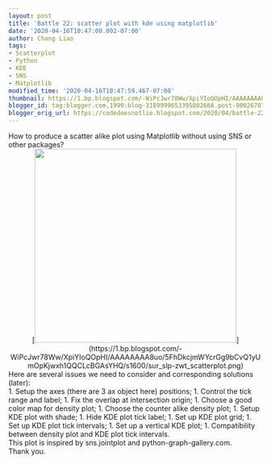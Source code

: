 ```yaml
---
layout: post
title: 'Battle 22: scatter plot with kde using matplotlib'
date: '2020-04-16T10:47:00.002-07:00'
author: Chang Liao
tags:
- Scatterplot
- Python
- KDE
- SNS
- Matplotlib
modified_time: '2020-04-16T10:47:59.467-07:00'
thumbnail: https://1.bp.blogspot.com/-WiPcJwr78Ww/XpiYIoQOpHI/AAAAAAAA8uo/5FhDkcjmWYcrGg9bCvQ1yUmOpKjwxh1QQCLcBGAsYHQ/s72-c/sur_slp-zwt_scatterplot.png
blogger_id: tag:blogger.com,1999:blog-3189999653395802666.post-9002670781130601180
blogger_orig_url: https://codedoesnotlie.blogspot.com/2020/04/battle-22-scatter-plot-with-kde-using.html
---
```



<div class="separator" style="clear: both; text-align: left;">How to produce a 
scatter alike plot using Matplotlib without using SNS or other packages?<div 
class="separator" style="clear: both; text-align: center;">[<img border="0" 
data-original-height="1543" data-original-width="1600" height="385" 
src="https://1.bp.blogspot.com/-WiPcJwr78Ww/XpiYIoQOpHI/AAAAAAAA8uo/5FhDkcjmWYcrGg9bCvQ1yUmOpKjwxh1QQCLcBGAsYHQ/s400/sur_slp-zwt_scatterplot.png" 
width="400" 
/>](https://1.bp.blogspot.com/-WiPcJwr78Ww/XpiYIoQOpHI/AAAAAAAA8uo/5FhDkcjmWYcrGg9bCvQ1yUmOpKjwxh1QQCLcBGAsYHQ/s1600/sur_slp-zwt_scatterplot.png)<div 
class="separator" style="clear: both; text-align: left;">Here are several 
issues we need to consider and corresponding solutions (later):<div 
class="separator" style="clear: both; text-align: left;">1. Setup the axes 
(there are 3 ax object here) positions; 
1. Control the tick range and label; 
1. Fix the overlap at intersection origin; 
1. Choose a good color map for density plot; 
1. Choose the counter alike density plot; 
1. Setup KDE plot with shade; 
1. Hide KDE plot tick label; 
1. Set up KDE plot grid; 
1. Set up KDE plot tick intervals; 
1. Set up a vertical KDE plot; 
1. Compatibility between density plot and KDE plot tick intervals. 
<div>This plot is inspired by sns.jointplot and python-graph-gallery.com.<div> 
<div>Thank you. 
<span id="goog_399399436"><span id="goog_399399437"> 